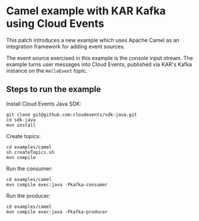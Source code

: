 # Camel example with KAR Kafka using Cloud Events

This patch introduces a new example which uses Apache Camel as an integration framework for adding event sources.

The event source exercised in this example is the console input stream. The example turns user messages into Cloud Events, published via KAR's Kafka instance on the `HelloEvent` topic.


## Steps to run the example

Install Cloud Events Java SDK: 

```
git clone git@github.com:cloudevents/sdk-java.git
cd sdk-java
mvn install
```

Create topics:
```
cd examples/camel
sh createTopics.sh
mvn compile
```

Run the consumer:
```
cd examples/camel
mvn compile exec:java -Pkafka-consumer
```

Run the producer:
```
cd examples/camel
mvn compile exec:java -Pkafka-producer
```
